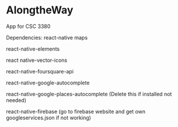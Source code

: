 # AlongtheWay
App for CSC 3380

Dependencies:
react-native maps

react-native-elements

react native-vector-icons

react-native-foursquare-api

react-native-google-autocomplete

react-native-google-places-autocomplete (Delete this if installed not needed)

react-native-firebase (go to firebase website and get own googleservices.json if not working) 
